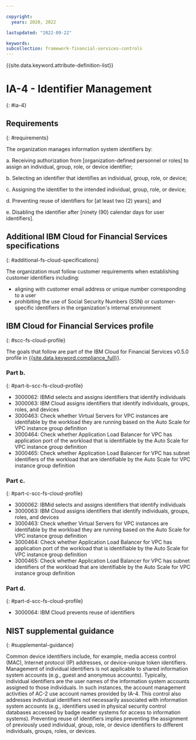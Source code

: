 ```yaml
---

copyright:
  years: 2020, 2022

lastupdated: "2022-09-22"

keywords: 
subcollection: framework-financial-services-controls
---
```


{{site.data.keyword.attribute-definition-list}}

# IA-4 - Identifier Management
{: #ia-4}

## Requirements
{: #requirements}

The organization manages information system identifiers by:

a. Receiving authorization from [organization-defined personnel or roles] to assign an individual, group, role, or device identifier;

b. Selecting an identifier that identifies an individual, group, role, or device;

c. Assigning the identifier to the intended individual, group, role, or device;

d. Preventing reuse of identifiers for [at least two (2) years]; and

e. Disabling the identifier after [ninety (90) calendar days for user identifiers].

## Additional IBM Cloud for Financial Services specifications
{: #additional-fs-cloud-specifications}

The organization must follow customer requirements when establishing customer identifiers including:
- aligning with customer email address or unique number corresponding to a user
- prohibiting the use of Social Security Numbers (SSN) or customer-specific identifiers in the organization&#39;s internal environment

## IBM Cloud for Financial Services profile
{: #scc-fs-cloud-profile}

The goals that follow are part of the IBM Cloud for Financial Services v0.5.0 profile in [{{site.data.keyword.compliance_full}}](/docs/security-compliance?topic=security-compliance-getting-started).

### Part b.
{: #part-b-scc-fs-cloud-profile}

- 3000062: IBMid selects and assigns identifiers that identify individuals
- 3000063: IBM Cloud assigns identifiers that identify individuals, groups, roles, and devices
- 3000463: Check whether Virtual Servers for VPC instances are identifable by the workload they are running based on the Auto Scale for VPC instance group definition
- 3000464: Check whether Application Load Balancer for VPC has application port of the workload that is identifiable by the Auto Scale for VPC instance group definition
- 3000465: Check whether Application Load Balancer for VPC has subnet identifiers of the workload that are identifiable by the Auto Scale for VPC instance group definition

### Part c.
{: #part-c-scc-fs-cloud-profile}

- 3000062: IBMid selects and assigns identifiers that identify individuals
- 3000063: IBM Cloud assigns identifiers that identify individuals, groups, roles, and devices
- 3000463: Check whether Virtual Servers for VPC instances are identifable by the workload they are running based on the Auto Scale for VPC instance group definition
- 3000464: Check whether Application Load Balancer for VPC has application port of the workload that is identifiable by the Auto Scale for VPC instance group definition
- 3000465: Check whether Application Load Balancer for VPC has subnet identifiers of the workload that are identifiable by the Auto Scale for VPC instance group definition

### Part d.
{: #part-d-scc-fs-cloud-profile}

- 3000064: IBM Cloud prevents reuse of identifiers

## NIST supplemental guidance
{: #supplemental-guidance}

Common device identifiers include, for example, media access control (MAC), Internet protocol (IP) addresses, or device-unique token identifiers. Management of individual identifiers is not applicable to shared information system accounts (e.g., guest and anonymous accounts). Typically, individual identifiers are the user names of the information system accounts assigned to those individuals. In such instances, the account management activities of AC-2 use account names provided by IA-4. This control also addresses individual identifiers not necessarily associated with information system accounts (e.g., identifiers used in physical security control databases accessed by badge reader systems for access to information systems). Preventing reuse of identifiers implies preventing the assignment of previously used individual, group, role, or device identifiers to different individuals, groups, roles, or devices.

